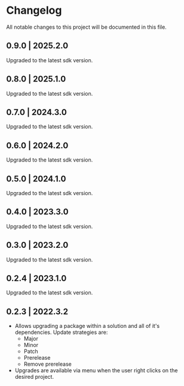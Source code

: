 # Changelog
All notable changes to this project will be documented in this file.

## 0.9.0 | 2025.2.0

Upgraded to the latest sdk version.


## 0.8.0 | 2025.1.0

Upgraded to the latest sdk version.

## 0.7.0 | 2024.3.0

Upgraded to the latest sdk version.

## 0.6.0 | 2024.2.0

Upgraded to the latest sdk version.

## 0.5.0 | 2024.1.0

Upgraded to the latest sdk version.

## 0.4.0 | 2023.3.0

Upgraded to the latest sdk version.

## 0.3.0 | 2023.2.0

Upgraded to the latest sdk version.

## 0.2.4 | 2023.1.0

Upgraded to the latest sdk version.

## 0.2.3 | 2022.3.2
- Allows upgrading a package within a solution and all of it's dependencies. Update strategies are:
  - Major
  - Minor
  - Patch
  - Prerelease
  - Remove prerelease
- Upgrades are available via menu when the user right clicks on the desired project.
